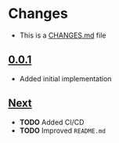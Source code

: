 # Changes
- This is a [CHANGES.md](https://go.s3d.club/changes/) file

## [0.0.1](https://go.s3d.club/s3d-scripts/work/0.0.1)
- Added initial implementation

## [Next](https://go.s3d.club/s3d-scripts/next)
- **TODO** Added CI/CD
- **TODO** Improved `README.md`
